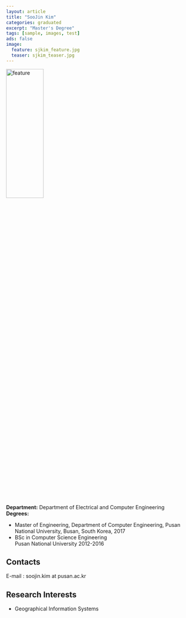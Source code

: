 ```yaml
---
layout: article
title: "SooJin Kim"
categories: graduated
excerpt: "Master's Degree"
tags: [sample, images, test]
ads: false
image:
  feature: sjkim_feature.jpg
  teaser: sjkim_teaser.jpg
---
```


<div><img style="width: 45%; height: 30%" src="{{ site.baseurl }}/images/{{ page.image.feature }}" alt="feature" ></div>

**Department:** Department of Electrical and Computer Engineering <br/>
**Degrees:** <br/>
* Master of Engineering, Department of Computer Engineering, Pusan National University, Busan, South Korea, 2017
* BSc in Computer Science Engineering <br/>
Pusan National University 2012-2016

## Contacts

E-mail : soojin.kim at pusan.ac.kr <br/>

## Research Interests

* Geographical Information Systems
